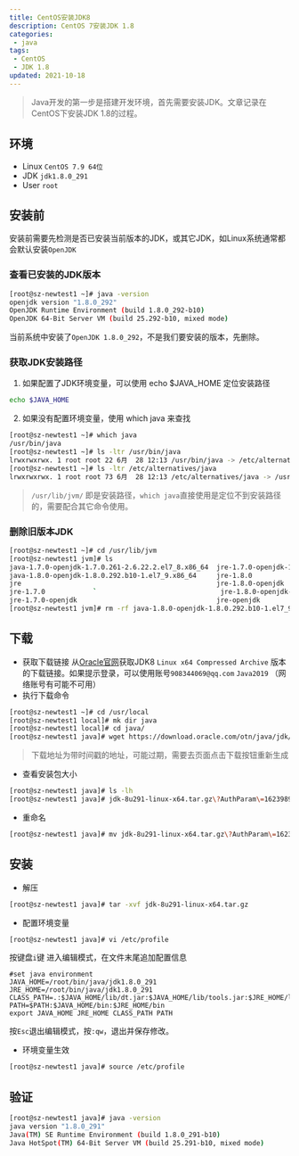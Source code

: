 ```yaml
---
title: CentOS安装JDK8
description: CentOS 7安装JDK 1.8
categories:
 - java
tags:
 - CentOS
 - JDK 1.8
updated: 2021-10-18
---
```


> Java开发的第一步是搭建开发环境，首先需要安装JDK。文章记录在CentOS下安装JDK 1.8的过程。

<!-- more -->
## 环境
* Linux `CentOS 7.9 64位`
* JDK `jdk1.8.0_291`
* User `root`

## 安装前
安装前需要先检测是否已安装当前版本的JDK，或其它JDK，如Linux系统通常都会默认安装`OpenJDK`
### 查看已安装的JDK版本
```sh
[root@sz-newtest1 ~]# java -version
openjdk version "1.8.0_292"
OpenJDK Runtime Environment (build 1.8.0_292-b10)
OpenJDK 64-Bit Server VM (build 25.292-b10, mixed mode)
```
当前系统中安装了`OpenJDK 1.8.0_292`，不是我们要安装的版本，先删除。
### 获取JDK安装路径
1. 如果配置了JDK环境变量，可以使用 echo $JAVA_HOME 定位安装路径
```sh
echo $JAVA_HOME
```
2. 如果没有配置环境变量，使用 which java 来查找
```sh
[root@sz-newtest1 ~]# which java
/usr/bin/java
[root@sz-newtest1 ~]# ls -ltr /usr/bin/java
lrwxrwxrwx. 1 root root 22 6月  28 12:13 /usr/bin/java -> /etc/alternatives/java
[root@sz-newtest1 ~]# ls -ltr /etc/alternatives/java
lrwxrwxrwx. 1 root root 73 6月  28 12:13 /etc/alternatives/java -> /usr/lib/jvm/java-1.8.0-openjdk-1.8.0.292.b10-1.el7_9.x86_64/jre/bin/java
```
> `/usr/lib/jvm/` 即是安装路径，`which java`直接使用是定位不到安装路径的，需要配合其它命令使用。

### 删除旧版本JDK
```sh
[root@sz-newtest1 ~]# cd /usr/lib/jvm
[root@sz-newtest1 jvm]# ls
java-1.7.0-openjdk-1.7.0.261-2.6.22.2.el7_8.x86_64  jre-1.7.0-openjdk-1.7.0.261-2.6.22.2.el7_8.x86_64
java-1.8.0-openjdk-1.8.0.292.b10-1.el7_9.x86_64     jre-1.8.0
jre                                                 jre-1.8.0-openjdk
jre-1.7.0            `                               jre-1.8.0-openjdk-1.8.0.292.b10-1.el7_9.x86_64
jre-1.7.0-openjdk                                   jre-openjdk
[root@sz-newtest1 jvm]# rm -rf java-1.8.0-openjdk-1.8.0.292.b10-1.el7_9.x86_64/
```
## 下载
* 获取下载链接
从[Oracle官网](https://www.oracle.com/java/technologies/javase/javase-jdk8-downloads.html)获取JDK8 `Linux x64 Compressed Archive` 版本的下载链接。如果提示登录，可以使用账号`908344069@qq.com` `Java2019` （网络账号有可能不可用）
* 执行下载命令
```sh
[root@sz-newtest1 ~]# cd /usr/local
[root@sz-newtest1 local]# mk dir java
[root@sz-newtest1 local]# cd java/
[root@sz-newtest1 java]# wget https://download.oracle.com/otn/java/jdk/8u291-b10/d7fc238d0cbf4b0dac67be84580cfb4b/jdk-8u291-li23989297_7ff18f9e0311551781e2bf448174efd4
```
> 下载地址为带时间戳的地址，可能过期，需要去页面点击下载按钮重新生成
* 查看安装包大小
```sh
[root@sz-newtest1 java]# ls -lh
[root@sz-newtest1 java]# jdk-8u291-linux-x64.tar.gz\?AuthParam\=1623989297_7ff18f9e0311551781e2bf448174efd4
```
* 重命名
```sh
[root@sz-newtest1 java]# mv jdk-8u291-linux-x64.tar.gz\?AuthParam\=1623989297_7ff18f9e0311551781e2bf448174efd4 jdk-8u291-linux-x64.tar.gz
```

## 安装
* 解压
```sh
[root@sz-newtest1 java]# tar -xvf jdk-8u291-linux-x64.tar.gz
```
* 配置环境变量
```sh
[root@sz-newtest1 java]# vi /etc/profile
```
按键盘`i`键 进入编辑模式，在文件末尾追加配置信息
```
#set java environment
JAVA_HOME=/root/bin/java/jdk1.8.0_291
JRE_HOME=/root/bin/java/jdk1.8.0_291
CLASS_PATH=.:$JAVA_HOME/lib/dt.jar:$JAVA_HOME/lib/tools.jar:$JRE_HOME/lib
PATH=$PATH:$JAVA_HOME/bin:$JRE_HOME/bin
export JAVA_HOME JRE_HOME CLASS_PATH PATH
```
按`Esc`退出编辑模式，按`:qw`，退出并保存修改。
* 环境变量生效
```sh
[root@sz-newtest1 java]# source /etc/profile
```

## 验证
```sh
[root@sz-newtest1 java]# java -version
java version "1.8.0_291"
Java(TM) SE Runtime Environment (build 1.8.0_291-b10)
Java HotSpot(TM) 64-Bit Server VM (build 25.291-b10, mixed mode)
```
